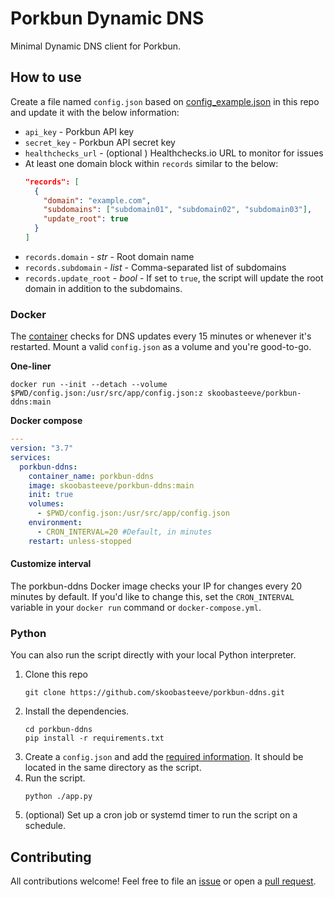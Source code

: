 # Porkbun Dynamic DNS

Minimal Dynamic DNS client for Porkbun.

## How to use

Create a file named `config.json` based on [config_example.json](config_example.json) in this repo and update it with the below information:
- `api_key` - Porkbun API key
- `secret_key` - Porkbun API secret key
- `healthchecks_url` - (optional ) Healthchecks.io URL to monitor for issues
- At least one domain block within `records` similar to the below:
  ``` json
  "records": [
    {
      "domain": "example.com",
      "subdomains": ["subdomain01", "subdomain02", "subdomain03"],
      "update_root": true
    }
  ]
  ```
- `records.domain` - *str* - Root domain name
- `records.subdomain` - *list* - Comma-separated list of subdomains
- `records.update_root` - *bool* - If set to `true`, the script will update the root domain in addition to the subdomains.


### Docker

The [container](https://hub.docker.com/r/skoobasteeve/porkbun-ddns) checks for DNS updates every 15 minutes or whenever it's restarted. Mount a valid `config.json` as a volume and you're good-to-go.

**One-liner**
``` shell
docker run --init --detach --volume $PWD/config.json:/usr/src/app/config.json:z skoobasteeve/porkbun-ddns:main
```

**Docker compose**
``` yaml
---
version: "3.7"
services:
  porkbun-ddns:
    container_name: porkbun-ddns
    image: skoobasteeve/porkbun-ddns:main
    init: true
    volumes:
      - $PWD/config.json:/usr/src/app/config.json
    environment:
      - CRON_INTERVAL=20 #Default, in minutes
    restart: unless-stopped
```

#### Customize interval

The porkbun-ddns Docker image checks your IP for changes every 20 minutes by default. If you'd like to change this, set the `CRON_INTERVAL` variable in your `docker run` command or `docker-compose.yml`.

### Python

You can also run the script directly with your local Python interpreter.

1. Clone this repo
   ```shell
   git clone https://github.com/skoobasteeve/porkbun-ddns.git
   ```
2. Install the dependencies.
   ``` shell
   cd porkbun-ddns
   pip install -r requirements.txt
   ```
3. Create a `config.json` and add the [required information](#how-to-use). It should be located in the same directory as the script.
4. Run the script.
   ``` shell
   python ./app.py
   ```
5. (optional) Set up a cron job or systemd timer to run the script on a schedule.


## Contributing

All contributions welcome! Feel free to file an [issue](https://github.com/skoobasteeve/porkbun-ddns/issues) or open a [pull request](https://github.com/skoobasteeve/porkbun-ddns/pulls). 